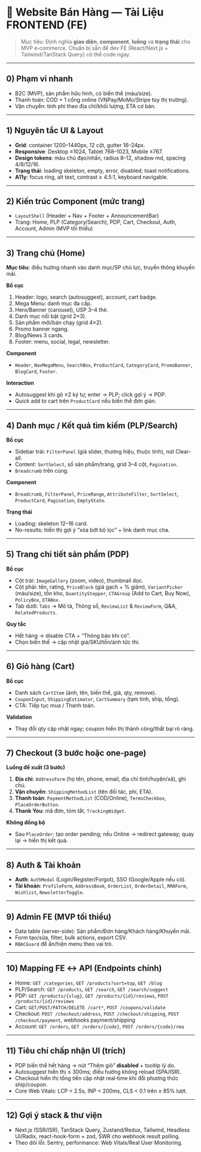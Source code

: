 # 🛒 Website Bán Hàng — Tài Liệu FRONTEND (FE)

> Mục tiêu: Định nghĩa **giao diện**, **component**, **luồng** và **trạng thái** cho MVP e‑commerce. Chuẩn bị sẵn để dev FE (React/Next.js + Tailwind/TanStack Query) có thể code ngay.

---

## 0) Phạm vi nhanh
- B2C (MVP), sản phẩm hữu hình, có biến thể (màu/size).
- Thanh toán: COD + 1 cổng online (VNPay/MoMo/Stripe tùy thị trường).
- Vận chuyển: tính phí theo địa chỉ/khối lượng, ETA cơ bản.

---

## 1) Nguyên tắc UI & Layout
- **Grid**: container 1200–1440px, 12 cột, gutter 16–24px.
- **Responsive**: Desktop ≥1024, Tablet 768–1023, Mobile ≤767.
- **Design tokens**: màu chủ đạo/nhấn, radius 8–12, shadow md, spacing 4/8/12/16.
- **Trạng thái**: loading skeleton, empty, error, disabled; toast notifications.
- **A11y**: focus ring, alt text, contrast ≥ 4.5:1, keyboard navigable.

---

## 2) Kiến trúc Component (mức trang)
- `LayoutShell` (Header + Nav + Footer + AnnouncementBar)
- Trang: Home, PLP (Category/Search), PDP, Cart, Checkout, Auth, Account, Admin (MVP tối thiểu)

---

## 3) Trang chủ (Home)
**Mục tiêu**: điều hướng nhanh vào danh mục/SP chủ lực, truyền thông khuyến mãi.

**Bố cục**
1. Header: logo, search (autosuggest), account, cart badge.
2. Mega Menu: danh mục đa cấp.
3. Hero/Banner (carousel), USP 3–4 thẻ.
4. Danh mục nổi bật (grid 2×3).
5. Sản phẩm mới/bán chạy (grid 4×2).
6. Promo banner ngang.
7. Blog/News 3 cards.
8. Footer: menu, social, legal, newsletter.

**Component**
- `Header`, `NavMegaMenu`, `SearchBox`, `ProductCard`, `CategoryCard`, `PromoBanner`, `BlogCard`, `Footer`.

**Interaction**
- Autosuggest khi gõ ≥2 ký tự; enter → PLP; click gợi ý → PDP.
- Quick add to cart trên `ProductCard` nếu biến thể đơn giản.

---

## 4) Danh mục / Kết quả tìm kiếm (PLP/Search)
**Bố cục**
- Sidebar trái: `FilterPanel` (giá slider, thương hiệu, thuộc tính), nút Clear-all.
- Content: `SortSelect`, số sản phẩm/trang, grid 3–4 cột, `Pagination`.
- `Breadcrumb` trên cùng.

**Component**
- `Breadcrumb`, `FilterPanel`, `PriceRange`, `AttributeFilter`, `SortSelect`, `ProductCard`, `Pagination`, `EmptyState`.

**Trạng thái**
- Loading: skeleton 12–16 card.
- No-results: hiển thị gợi ý “xóa bớt bộ lọc” + link danh mục cha.

---

## 5) Trang chi tiết sản phẩm (PDP)
**Bố cục**
- Cột trái: `ImageGallery` (zoom, video), thumbnail dọc.
- Cột phải: tên, rating, `PriceBlock` (giá gạch + % giảm), `VariantPicker` (màu/size), tồn kho, `QuantityStepper`, `CTAGroup` (Add to Cart, Buy Now), `PolicyBox`, `ETABox`.
- Tab dưới: `Tabs` → Mô tả, Thông số, `ReviewList` & `ReviewForm`, Q&A, `RelatedProducts`.

**Quy tắc**
- Hết hàng → disable CTA + “Thông báo khi có”.
- Chọn biến thể → cập nhật giá/SKU/tồn/ảnh tức thì.

---

## 6) Giỏ hàng (Cart)
**Bố cục**
- Danh sách `CartItem` (ảnh, tên, biến thể, giá, qty, remove).
- `CouponInput`, `ShippingEstimator`, `CartSummary` (tạm tính, ship, tổng).
- CTA: Tiếp tục mua / Thanh toán.

**Validation**
- Thay đổi qty cập nhật ngay; coupon hiển thị thành công/thất bại rõ ràng.

---

## 7) Checkout (3 bước hoặc one‑page)
**Luồng đề xuất (3 bước)**
1. **Địa chỉ**: `AddressForm` (họ tên, phone, email, địa chỉ tỉnh/huyện/xã), ghi chú.
2. **Vận chuyển**: `ShippingMethodList` (tên đối tác, phí, ETA).
3. **Thanh toán**: `PaymentMethodList` (COD/Online), `TermsCheckbox`, `PlaceOrderButton`.
4. **Thank You**: mã đơn, tóm tắt, `TrackingWidget`.

**Không đồng bộ**
- Sau `PlaceOrder`: tạo order pending; nếu Online → redirect gateway; quay lại → hiển thị kết quả.

---

## 8) Auth & Tài khoản
- **Auth**: `AuthModal` (Login/Register/Forgot), SSO (Google/Apple nếu có).
- **Tài khoản**: `ProfileForm`, `AddressBook`, `OrderList`, `OrderDetail`, `RMAForm`, `Wishlist`, `NewsletterToggle`.

---

## 9) Admin FE (MVP tối thiểu)
- Data table (server-side): Sản phẩm/Đơn hàng/Khách hàng/Khuyến mãi.
- Form tạo/sửa, filter, bulk actions, export CSV.
- `RBACGuard` để ẩn/hiện menu theo vai trò.

---

## 10) Mapping FE ↔ API (Endpoints chính)
- Home: `GET /categories`, `GET /products?sort=top`, `GET /blog`
- PLP/Search: `GET /products`, `GET /search`, `GET /search/suggest`
- PDP: `GET /products/{slug}`, `GET /products/{id}/reviews`, `POST /products/{id}/reviews`
- Cart: `GET/POST/PATCH/DELETE /cart*`, `POST /coupons/validate`
- Checkout: `POST /checkout/address`, `POST /checkout/shipping`, `POST /checkout/payment`, webhooks payment/shipping
- Account: `GET /orders`, `GET /orders/{code}`, `POST /orders/{code}/rma`

---

## 11) Tiêu chí chấp nhận UI (trích)
- PDP biến thể hết hàng → nút “Thêm giỏ” **disabled** + tooltip lý do.
- Autosuggest hiển thị ≤ 300ms; điều hướng không reload (SPA/ISR).
- Checkout hiển thị tổng tiền cập nhật real‑time khi đổi phương thức ship/coupon.
- Core Web Vitals: LCP < 2.5s, INP < 200ms, CLS < 0.1 trên ≥ 85% lượt.

---

## 12) Gợi ý stack & thư viện
- Next.js (SSR/ISR), TanStack Query, Zustand/Redux, Tailwind, Headless UI/Radix, react-hook-form + zod, SWR cho webhook result polling.
- Theo dõi lỗi: Sentry, performance: Web Vitals/Real User Monitoring.

